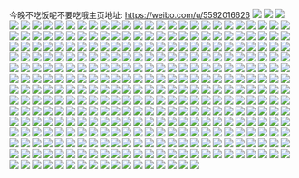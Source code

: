 今晚不吃饭呢不要吃哦主页地址: https://weibo.com/u/5592016626 
![](https://wx4.sinaimg.cn/mw2000/0066rwYygy1h8uetr41rbj30u0140dp9.jpg) 
![](https://wx4.sinaimg.cn/mw2000/0066rwYygy1h8uetrvxrtj30u0140gvq.jpg) 
![](https://wx4.sinaimg.cn/mw2000/0066rwYygy1h8uetrio9uj30u0140qcr.jpg) 
![](https://wx4.sinaimg.cn/mw2000/0066rwYygy1h8uetseugzj30u0140wlj.jpg) 
![](https://wx4.sinaimg.cn/mw2000/0066rwYygy1h8uetst43nj30u0140wm0.jpg) 
![](https://wx4.sinaimg.cn/mw2000/0066rwYygy1h8uett6k6qj31400u079b.jpg) 
![](https://wx4.sinaimg.cn/mw2000/0066rwYygy1h8uetyb489j31400u0n2e.jpg) 
![](https://wx4.sinaimg.cn/mw2000/0066rwYygy1h8ttk9k7q8j32c0340b2b.jpg) 
![](https://wx4.sinaimg.cn/mw2000/0066rwYygy1h8ttky5hvrj32c02u9hdv.jpg) 
![](https://wx4.sinaimg.cn/mw2000/0066rwYygy1h8ttl7x0y2j32c0340u0y.jpg) 
![](https://wx4.sinaimg.cn/mw2000/0066rwYygy1h8ttlbiibfj32c02xeb2a.jpg) 
![](https://wx4.sinaimg.cn/mw2000/0066rwYygy1h8ttlf68hoj32c0340npe.jpg) 
![](https://wx4.sinaimg.cn/mw2000/0066rwYygy1h8ttljbwfyj32c0340b2a.jpg) 
![](https://wx4.sinaimg.cn/mw2000/0066rwYygy1h8ttkcfvp8j32c0340npe.jpg) 
![](https://wx4.sinaimg.cn/mw2000/0066rwYygy1h8m6028vbxj32c0340qv6.jpg) 
![](https://wx4.sinaimg.cn/mw2000/0066rwYygy1h8m600dvbgj33402c0x6q.jpg) 
![](https://wx4.sinaimg.cn/mw2000/0066rwYygy1h8m6032u5fj30u0140wrm.jpg) 
![](https://wx4.sinaimg.cn/mw2000/0066rwYygy1h8m606yvfxj31o0280e82.jpg) 
![](https://wx4.sinaimg.cn/mw2000/0066rwYygy1h8m60acpajj31o0280u0y.jpg) 
![](https://wx4.sinaimg.cn/mw2000/0066rwYygy1h8m60biozhj32c03401ky.jpg) 
![](https://wx4.sinaimg.cn/mw2000/0066rwYygy1h8m60gtla3j32c03407wj.jpg) 
![](https://wx4.sinaimg.cn/mw2000/0066rwYygy1h8m60ifth9j32c03404qq.jpg) 
![](https://wx4.sinaimg.cn/mw2000/0066rwYygy1h8m60jzlc2j32c02c0npd.jpg) 
![](https://wx4.sinaimg.cn/mw2000/0066rwYygy1h8l0du0adqj32c02xsqv5.jpg) 
![](https://wx4.sinaimg.cn/mw2000/0066rwYygy1h8l0dmrnt9j31o02801ky.jpg) 
![](https://wx4.sinaimg.cn/mw2000/0066rwYygy1h8l0d6d8qnj32c02u07wi.jpg) 
![](https://wx4.sinaimg.cn/mw2000/0066rwYygy1h8l0dnwzlqj32c0340hdu.jpg) 
![](https://wx4.sinaimg.cn/mw2000/0066rwYygy1h8l0dpncskj32c03404qq.jpg) 
![](https://wx4.sinaimg.cn/mw2000/0066rwYygy1h8l0dr4eicj32c0340qv5.jpg) 
![](https://wx4.sinaimg.cn/mw2000/0066rwYygy1h8l0dst5jcj32c0340qv6.jpg) 
![](https://wx4.sinaimg.cn/mw2000/0066rwYygy1h8l0dkn35jj32c02zdhdu.jpg) 
![](https://wx4.sinaimg.cn/mw2000/0066rwYygy1h8l0dvt0ogj31o02804qq.jpg) 
![](https://wx4.sinaimg.cn/mw2000/0066rwYygy1h8l0dx9yanj31o02804qq.jpg) 
![](https://wx4.sinaimg.cn/mw2000/0066rwYygy1h8l0dyhl84j33402c0e82.jpg) 
![](https://wx4.sinaimg.cn/mw2000/0066rwYygy1h8gmclqqkij31o0280kjm.jpg) 
![](https://wx4.sinaimg.cn/mw2000/0066rwYygy1h8gmcihu2sj32c0340hdv.jpg) 
![](https://wx4.sinaimg.cn/mw2000/0066rwYygy1h8gmcn3azcj32c02qj4qq.jpg) 
![](https://wx4.sinaimg.cn/mw2000/0066rwYygy1h8gmcr3lg5j31o0280b2a.jpg) 
![](https://wx4.sinaimg.cn/mw2000/0066rwYyly1h85puyxvclj30u0140tm3.jpg) 
![](https://wx4.sinaimg.cn/mw2000/0066rwYyly1h85puyl734j30u0140jwm.jpg) 
![](https://wx4.sinaimg.cn/mw2000/0066rwYyly1h85puz72doj30k30pon1o.jpg) 
![](https://wx4.sinaimg.cn/mw2000/0066rwYyly1h85puzglugj30u0140aeb.jpg) 
![](https://wx4.sinaimg.cn/mw2000/0066rwYyly1h85puzpc3fj30u014045g.jpg) 
![](https://wx4.sinaimg.cn/mw2000/0066rwYyly1h85pv063isj30u0138q93.jpg) 
![](https://wx4.sinaimg.cn/mw2000/0066rwYyly1h85pv0p5wbj30u0140129.jpg) 
![](https://wx4.sinaimg.cn/mw2000/0066rwYyly1h85puzxpj1j30u00wejv3.jpg) 
![](https://wx4.sinaimg.cn/mw2000/0066rwYyly1h85pv0ezz9j30u01407b2.jpg) 
![](https://wx4.sinaimg.cn/mw2000/0066rwYyly1h84ycfh8btj30u0140th6.jpg) 
![](https://wx4.sinaimg.cn/mw2000/0066rwYyly1h84ycfw4fwj30u0140111.jpg) 
![](https://wx4.sinaimg.cn/mw2000/0066rwYyly1h84ycga5l7j30u0140dmg.jpg) 
![](https://wx4.sinaimg.cn/mw2000/0066rwYyly1h84ycey177j30u0140tle.jpg) 
![](https://wx4.sinaimg.cn/mw2000/0066rwYyly1h84vla3ui5j30u01sxdog.jpg) 
![](https://wx4.sinaimg.cn/mw2000/0066rwYyly1h84vlau0zvj30u00zewkn.jpg) 
![](https://wx4.sinaimg.cn/mw2000/0066rwYyly1h84vlb9ektj30u00xoahi.jpg) 
![](https://wx4.sinaimg.cn/mw2000/0066rwYyly1h84vlc4cwjj30u00ye10j.jpg) 
![](https://wx4.sinaimg.cn/mw2000/0066rwYyly1h84vlcl4nbj30u0140aib.jpg) 
![](https://wx4.sinaimg.cn/mw2000/0066rwYyly1h84vl4caluj30u0140ake.jpg) 
![](https://wx4.sinaimg.cn/mw2000/0066rwYyly1h84vlbq19qj30u01407aw.jpg) 
![](https://wx4.sinaimg.cn/mw2000/0066rwYyly1h84vldl1d7j30u0140qcc.jpg) 
![](https://wx4.sinaimg.cn/mw2000/0066rwYyly1h84vle8r51j30u0140tjh.jpg) 
![](https://wx4.sinaimg.cn/mw2000/0066rwYyly1h7vsbxh2gnj32c02r2b2b.jpg) 
![](https://wx4.sinaimg.cn/mw2000/0066rwYyly1h7vsbz3b19j32c02tm4qr.jpg) 
![](https://wx4.sinaimg.cn/mw2000/0066rwYyly1h7vsc01fvzj32c02pf4qq.jpg) 
![](https://wx4.sinaimg.cn/mw2000/0066rwYyly1h7vsc1ftm7j32c02wfu0y.jpg) 
![](https://wx4.sinaimg.cn/mw2000/0066rwYyly1h7vsbvpithj32c02pau0y.jpg) 
![](https://wx4.sinaimg.cn/mw2000/0066rwYyly1h7vsc58sgvj31o0280e82.jpg) 
![](https://wx4.sinaimg.cn/mw2000/0066rwYyly1h7vsc8fex5j31o0280kjm.jpg) 
![](https://wx4.sinaimg.cn/mw2000/0066rwYyly1h7vsc9zjr7j32c03401ky.jpg) 
![](https://wx4.sinaimg.cn/mw2000/0066rwYyly1h7vscbjzxoj32c0340npe.jpg) 
![](https://wx4.sinaimg.cn/mw2000/0066rwYygy1h7ruc67v3lj32c03404qq.jpg) 
![](https://wx4.sinaimg.cn/mw2000/0066rwYygy1h7ruc8a9ktj32c0340npe.jpg) 
![](https://wx4.sinaimg.cn/mw2000/0066rwYygy1h7ruc9t6ybj32c0340hdt.jpg) 
![](https://wx4.sinaimg.cn/mw2000/0066rwYygy1h7rucaywluj316b1ge7fk.jpg) 
![](https://wx4.sinaimg.cn/mw2000/0066rwYygy1h7ruccsvjzj32c0340hdu.jpg) 
![](https://wx4.sinaimg.cn/mw2000/0066rwYygy1h7rucdppe0j30zg1badjn.jpg) 
![](https://wx4.sinaimg.cn/mw2000/0066rwYygy1h7rucgagd4j32c0340kjm.jpg) 
![](https://wx4.sinaimg.cn/mw2000/0066rwYygy1h7ruc4gus7j32c0340kjn.jpg) 
![](https://wx4.sinaimg.cn/mw2000/0066rwYygy1h7rucilt3sj32c03407wi.jpg) 
![](https://wx4.sinaimg.cn/mw2000/0066rwYygy1h7j6946pekj32c03401ky.jpg) 
![](https://wx4.sinaimg.cn/mw2000/0066rwYygy1h7j695q3atj32c03401ky.jpg) 
![](https://wx4.sinaimg.cn/mw2000/0066rwYygy1h7j69bfwydj30u01hck21.jpg) 
![](https://wx4.sinaimg.cn/mw2000/0066rwYygy1h7j6972ds2j32c02sw1kz.jpg) 
![](https://wx4.sinaimg.cn/mw2000/0066rwYygy1h7j692hy0zj32c0340e83.jpg) 
![](https://wx4.sinaimg.cn/mw2000/0066rwYygy1h7j69arikij32c02sw7wj.jpg) 
![](https://wx4.sinaimg.cn/mw2000/0066rwYygy1h7fimcg241j31o02804qr.jpg) 
![](https://wx4.sinaimg.cn/mw2000/0066rwYygy1h7fimfllysj31o0280hdv.jpg) 
![](https://wx4.sinaimg.cn/mw2000/0066rwYygy1h78rsgcmjij31o0280ak0.jpg) 
![](https://wx4.sinaimg.cn/mw2000/0066rwYygy1h78rshpc1yj32c03404qq.jpg) 
![](https://wx4.sinaimg.cn/mw2000/0066rwYygy1h78rsj2cr5j32c03404qq.jpg) 
![](https://wx4.sinaimg.cn/mw2000/0066rwYygy1h78rskki7uj31o0280dod.jpg) 
![](https://wx4.sinaimg.cn/mw2000/0066rwYygy1h78rslpreuj32c03407wi.jpg) 
![](https://wx4.sinaimg.cn/mw2000/0066rwYygy1h78rsnou9hj32c0340kjm.jpg) 
![](https://wx4.sinaimg.cn/mw2000/0066rwYygy1h78rsmp63sj31o0280b29.jpg) 
![](https://wx4.sinaimg.cn/mw2000/0066rwYygy1h78rse5tcyj32c03404qr.jpg) 
![](https://wx4.sinaimg.cn/mw2000/0066rwYygy1h78rspao5cj32c0340u0y.jpg) 
![](https://wx4.sinaimg.cn/mw2000/0066rwYygy1h78rsra2hfj31o02807wi.jpg) 
![](https://wx4.sinaimg.cn/mw2000/0066rwYygy1h77ky4rxgqj32c02pykjm.jpg) 
![](https://wx4.sinaimg.cn/mw2000/0066rwYygy1h77ky2zwg2j32bz2xrnpf.jpg) 
![](https://wx4.sinaimg.cn/mw2000/0066rwYygy1h77kz71nf7j31gc12ch3m.jpg) 
![](https://wx4.sinaimg.cn/mw2000/0066rwYygy1h77kz8jwrkj32c03401ky.jpg) 
![](https://wx4.sinaimg.cn/mw2000/0066rwYygy1h762xihyzej31o0280qv6.jpg) 
![](https://wx4.sinaimg.cn/mw2000/0066rwYygy1h762xb4m2bj31400u0gnp.jpg) 
![](https://wx4.sinaimg.cn/mw2000/0066rwYygy1h762xch4fpj32c0340u0x.jpg) 
![](https://wx4.sinaimg.cn/mw2000/0066rwYygy1h762xmngssj31o0280e83.jpg) 
![](https://wx4.sinaimg.cn/mw2000/0066rwYygy1h762xe8f00j30zo1b5kjl.jpg) 
![](https://wx4.sinaimg.cn/mw2000/0066rwYygy1h762xfyjk5j30zo1bax6p.jpg) 
![](https://wx4.sinaimg.cn/mw2000/0066rwYygy1h762yv068pj30tu13u0u6.jpg) 
![](https://wx4.sinaimg.cn/mw2000/0066rwYygy1h762xrgkolj32c0340qv5.jpg) 
![](https://wx4.sinaimg.cn/mw2000/0066rwYygy1h75qnjbus6j31o0280npe.jpg) 
![](https://wx4.sinaimg.cn/mw2000/0066rwYygy1h75qnr6al8j31o0280x6q.jpg) 
![](https://wx4.sinaimg.cn/mw2000/0066rwYygy1h75qntye16j31o0280e82.jpg) 
![](https://wx4.sinaimg.cn/mw2000/0066rwYygy1h75qnujpxoj30zn18gwx3.jpg) 
![](https://wx4.sinaimg.cn/mw2000/0066rwYygy1h75qlxe62kj31o021mx07.jpg) 
![](https://wx4.sinaimg.cn/mw2000/0066rwYygy1h75qltcyxkj31o01yfb2a.jpg) 
![](https://wx4.sinaimg.cn/mw2000/0066rwYygy1h75qm1op42j31o0280npe.jpg) 
![](https://wx4.sinaimg.cn/mw2000/0066rwYygy1h75qm6neycj31o0280hdv.jpg) 
![](https://wx4.sinaimg.cn/mw2000/0066rwYygy1h75qmbxvw1j31o02804qr.jpg) 
![](https://wx4.sinaimg.cn/mw2000/0066rwYygy1h75qmgzh2lj31o0280u0y.jpg) 
![](https://wx4.sinaimg.cn/mw2000/0066rwYygy1h75qml0ontj31o0280e82.jpg) 
![](https://wx4.sinaimg.cn/mw2000/0066rwYygy1h75qmprrg6j31o0280b2a.jpg) 
![](https://wx4.sinaimg.cn/mw2000/0066rwYygy1h75qmtvgv7j31o0280e82.jpg) 
![](https://wx4.sinaimg.cn/mw2000/0066rwYyly1h75727sjg4j30u03c0qk2.jpg) 
![](https://wx4.sinaimg.cn/mw2000/0066rwYygy1h73xuqtawlj32c0340e82.jpg) 
![](https://wx4.sinaimg.cn/mw2000/0066rwYygy1h73xus27unj32c03404qq.jpg) 
![](https://wx4.sinaimg.cn/mw2000/0066rwYygy1h73xutai8cj32c0340b2a.jpg) 
![](https://wx4.sinaimg.cn/mw2000/0066rwYygy1h73xuv12brj32c0340kjm.jpg) 
![](https://wx4.sinaimg.cn/mw2000/0066rwYygy1h73xux12hjj32c0340hdu.jpg) 
![](https://wx4.sinaimg.cn/mw2000/0066rwYygy1h73xuymt50j32c03404qq.jpg) 
![](https://wx4.sinaimg.cn/mw2000/0066rwYygy1h73xv0443ej33402c0x6q.jpg) 
![](https://wx4.sinaimg.cn/mw2000/0066rwYygy1h73xv1pdgij32c03407wj.jpg) 
![](https://wx4.sinaimg.cn/mw2000/0066rwYygy1h73xv3c13hj32c0340b2a.jpg) 
![](https://wx4.sinaimg.cn/mw2000/0066rwYygy1h73xv5j2e6j32c0340npf.jpg) 
![](https://wx4.sinaimg.cn/mw2000/0066rwYygy1h73xv7859oj32c03407wi.jpg) 
![](https://wx4.sinaimg.cn/mw2000/0066rwYygy1h73xv9ocn3j32c0340x6q.jpg) 
![](https://wx4.sinaimg.cn/mw2000/0066rwYyly1h72ec60mkjj30u01400tx.jpg) 
![](https://wx4.sinaimg.cn/mw2000/0066rwYyly1h72ec6hw0vj30u0140q3z.jpg) 
![](https://wx4.sinaimg.cn/mw2000/0066rwYyly1h72ec5ie4fj30u0140dng.jpg) 
![](https://wx4.sinaimg.cn/mw2000/0066rwYyly1h72ec74o2vj30u00u0grq.jpg) 
![](https://wx4.sinaimg.cn/mw2000/0066rwYyly1h6lb9c1e0qj30u013xn1y.jpg) 
![](https://wx4.sinaimg.cn/mw2000/0066rwYyly1h6lb9cau8uj30u00u0q7b.jpg) 
![](https://wx4.sinaimg.cn/mw2000/0066rwYyly1h6lb9cke7sj30u01407c5.jpg) 
![](https://wx4.sinaimg.cn/mw2000/0066rwYyly1h6lb9cxrp6j30u0106grs.jpg) 
![](https://wx4.sinaimg.cn/mw2000/0066rwYyly1h6lb9e8copj30u00zcdi9.jpg) 
![](https://wx4.sinaimg.cn/mw2000/0066rwYyly1h6lb9ekezaj30u0140dlh.jpg) 
![](https://wx4.sinaimg.cn/mw2000/0066rwYyly1h6lb9eubarj30u0140n2l.jpg) 
![](https://wx4.sinaimg.cn/mw2000/0066rwYyly1h6lb9f94lvj30u0140n2y.jpg) 
![](https://wx4.sinaimg.cn/mw2000/0066rwYyly1h6lb9fkfpzj30u0140qb9.jpg) 
![](https://wx4.sinaimg.cn/mw2000/0066rwYyly1h6lb9g36ezj30u01400x5.jpg) 
![](https://wx4.sinaimg.cn/mw2000/0066rwYyly1h6lb9gdyh9j30u010oqa8.jpg) 
![](https://wx4.sinaimg.cn/mw2000/0066rwYyly1h6lb9gor1ej30u0140af4.jpg) 
![](https://wx4.sinaimg.cn/mw2000/0066rwYyly1h6lb9gzg7tj30u0140758.jpg) 
![](https://wx4.sinaimg.cn/mw2000/0066rwYyly1h6lb9hd70oj31400u07dc.jpg) 
![](https://wx4.sinaimg.cn/mw2000/0066rwYyly1h6lb9boxfcj30u0140n0a.jpg) 
![](https://wx4.sinaimg.cn/mw2000/0066rwYyly1h6lb9huwz8j30u0140ta5.jpg) 
![](https://wx4.sinaimg.cn/mw2000/0066rwYyly1h6lb9i79bpj30u0140451.jpg) 
![](https://wx4.sinaimg.cn/mw2000/0066rwYyly1h6lb9iic0wj30u01400yf.jpg) 
![](https://wx4.sinaimg.cn/mw2000/0066rwYyly1h61ahpuaxcj30u0140n1e.jpg) 
![](https://wx4.sinaimg.cn/mw2000/0066rwYyly1h61ahrc40kj30u0140mzf.jpg) 
![](https://wx4.sinaimg.cn/mw2000/0066rwYyly1h5iawuh7mhj30u0140qcg.jpg) 
![](https://wx4.sinaimg.cn/mw2000/0066rwYyly1h5iawthp5ij30u0140grp.jpg) 
![](https://wx4.sinaimg.cn/mw2000/0066rwYyly1h5iawtwthjj30u0140k0j.jpg) 
![](https://wx4.sinaimg.cn/mw2000/0066rwYyly1h5iawutnlkj31400u0wm9.jpg) 
![](https://wx4.sinaimg.cn/mw2000/0066rwYyly1h5fxzupwh5j33402c0qv6.jpg) 
![](https://wx4.sinaimg.cn/mw2000/0066rwYyly1h5fy07i4xhj32c03404qu.jpg) 
![](https://wx4.sinaimg.cn/mw2000/0066rwYyly1h5fxzttom6j30u0140n5b.jpg) 
![](https://wx4.sinaimg.cn/mw2000/0066rwYyly1h5fy08u16bj32c0340npd.jpg) 
![](https://wx4.sinaimg.cn/mw2000/0066rwYyly1h5fy0a91saj32c03407wi.jpg) 
![](https://wx4.sinaimg.cn/mw2000/0066rwYyly1h5fy0c2axtj32c0340npe.jpg) 
![](https://wx4.sinaimg.cn/mw2000/0066rwYyly1h5fy0glv87j32c0352npg.jpg) 
![](https://wx4.sinaimg.cn/mw2000/0066rwYyly1h5fy0hv5loj32c0340u0y.jpg) 
![](https://wx4.sinaimg.cn/mw2000/0066rwYyly1h5fy0i9x24j30u0140grl.jpg) 
![](https://wx4.sinaimg.cn/mw2000/0066rwYyly1h57qn9smg3j30u0140ah5.jpg) 
![](https://wx4.sinaimg.cn/mw2000/0066rwYyly1h57qnag93sj30u0140n3d.jpg) 
![](https://wx4.sinaimg.cn/mw2000/0066rwYyly1h57qnawgzcj30u0128dlc.jpg) 
![](https://wx4.sinaimg.cn/mw2000/0066rwYyly1h57qn9e0pqj30u0140gux.jpg) 
![](https://wx4.sinaimg.cn/mw2000/0066rwYyly1h57qnbfejdj30u010279d.jpg) 
![](https://wx4.sinaimg.cn/mw2000/0066rwYyly1h57qncbml9j30u00zygqf.jpg) 
![](https://wx4.sinaimg.cn/mw2000/0066rwYyly1h57qnbopkgj30u00zqdm7.jpg) 
![](https://wx4.sinaimg.cn/mw2000/0066rwYyly1h57qnbxkz0j30u0104q7d.jpg) 
![](https://wx4.sinaimg.cn/mw2000/0066rwYyly1h57qnctj6kj30u00yeq6k.jpg) 
![](https://wx4.sinaimg.cn/mw2000/0066rwYyly1h57qnd78idj30u0140wkx.jpg) 
![](https://wx4.sinaimg.cn/mw2000/0066rwYyly1h57qndktvsj30u0140te9.jpg) 
![](https://wx4.sinaimg.cn/mw2000/0066rwYyly1h57qn8yi39j30u014043v.jpg) 
![](https://wx4.sinaimg.cn/mw2000/0066rwYyly1h57lagw83sj30u0140n7o.jpg) 
![](https://wx4.sinaimg.cn/mw2000/0066rwYyly1h57lallepnj30u01sx7ds.jpg) 
![](https://wx4.sinaimg.cn/mw2000/0066rwYyly1h57lagjk1zj30u00y243l.jpg) 
![](https://wx4.sinaimg.cn/mw2000/0066rwYyly1h57lam3mqxj30u0140agt.jpg) 
![](https://wx4.sinaimg.cn/mw2000/0066rwYygy1h53i2e8ct6j32c0340b2b.jpg) 
![](https://wx4.sinaimg.cn/mw2000/0066rwYygy1h53i2h84ilj33402c04qt.jpg) 
![](https://wx4.sinaimg.cn/mw2000/0066rwYygy1h53i2clb76j32c03401kz.jpg) 
![](https://wx4.sinaimg.cn/mw2000/0066rwYygy1h53i2irfdjj32c0340kjm.jpg) 
![](https://wx4.sinaimg.cn/mw2000/0066rwYygy1h53i2m0df5j32c02mq1l0.jpg) 
![](https://wx4.sinaimg.cn/mw2000/0066rwYygy1h51wldmm9nj30u00tugr0.jpg) 
![](https://wx4.sinaimg.cn/mw2000/0066rwYygy1h51wledyjrj30u00vuq9m.jpg) 
![](https://wx4.sinaimg.cn/mw2000/0066rwYygy1h51wlezakkj30u00vsagx.jpg) 
![](https://wx4.sinaimg.cn/mw2000/0066rwYygy1h51wlfimidj30u014046f.jpg) 
![](https://wx4.sinaimg.cn/mw2000/0066rwYygy1h51wlggjtzj30u010m45b.jpg) 
![](https://wx4.sinaimg.cn/mw2000/0066rwYygy1h51wlh6nj4j31400u0k1c.jpg) 
![](https://wx4.sinaimg.cn/mw2000/0066rwYygy1h51wlhtw8dj30u0140wl7.jpg) 
![](https://wx4.sinaimg.cn/mw2000/0066rwYygy1h51wlib461j30u0140n30.jpg) 
![](https://wx4.sinaimg.cn/mw2000/0066rwYygy1h51wld7nf0j30u0140n1v.jpg) 
![](https://wx4.sinaimg.cn/mw2000/0066rwYygy1h4qp8vf4yhj32c0307kjn.jpg) 
![](https://wx4.sinaimg.cn/mw2000/0066rwYygy1h4qp92chwwj32c033yqv5.jpg) 
![](https://wx4.sinaimg.cn/mw2000/0066rwYygy1h4qp94t7b3j32c0340x6q.jpg) 
![](https://wx4.sinaimg.cn/mw2000/0066rwYygy1h4qp8ohw75j32c0340kjm.jpg) 
![](https://wx4.sinaimg.cn/mw2000/0066rwYygy1h4qp97hun9j31mk1mke81.jpg) 
![](https://wx4.sinaimg.cn/mw2000/0066rwYygy1h4qp99enlnj32c03407wj.jpg) 
![](https://wx4.sinaimg.cn/mw2000/0066rwYygy1h4qp9fmprfj32c0340qv9.jpg) 
![](https://wx4.sinaimg.cn/mw2000/0066rwYygy1h4qp9h9733j32c02skkjm.jpg) 
![](https://wx4.sinaimg.cn/mw2000/0066rwYygy1h4qp9if8b8j32c02c0x6p.jpg) 
![](https://wx4.sinaimg.cn/mw2000/0066rwYygy1h4qp9kc05cj32c03401kz.jpg) 
![](https://wx4.sinaimg.cn/mw2000/0066rwYygy1h4qp9ngub9j32c03404qr.jpg) 
![](https://wx4.sinaimg.cn/mw2000/0066rwYygy1h4kiv6gbmnj30u0140n7a.jpg) 
![](https://wx4.sinaimg.cn/mw2000/0066rwYygy1h4kiv7d53qj30u0140dql.jpg) 
![](https://wx4.sinaimg.cn/mw2000/0066rwYygy1h4kiv87kz4j30u01407hf.jpg) 
![](https://wx4.sinaimg.cn/mw2000/0066rwYygy1h4kiv9c1v8j30u0140qd2.jpg) 
![](https://wx4.sinaimg.cn/mw2000/0066rwYygy1h4kiva3un8j30u0140k5m.jpg) 
![](https://wx4.sinaimg.cn/mw2000/0066rwYygy1h4kivaqse0j30u0140n46.jpg) 
![](https://wx4.sinaimg.cn/mw2000/0066rwYygy1h4kiv5gjb8j30u013z490.jpg) 
![](https://wx4.sinaimg.cn/mw2000/0066rwYygy1h4kivbujdsj30u0140qbl.jpg) 
![](https://wx4.sinaimg.cn/mw2000/0066rwYygy1h4kivdg4wfj30u0140gwv.jpg) 
![](https://wx4.sinaimg.cn/mw2000/0066rwYygy1h46kxnw7u4j30u0140wlv.jpg) 
![](https://wx4.sinaimg.cn/mw2000/0066rwYygy1h46kxotzjdj30u0140aee.jpg) 
![](https://wx4.sinaimg.cn/mw2000/0066rwYygy1h46kxmurkaj30u0140wic.jpg) 
![](https://wx4.sinaimg.cn/mw2000/0066rwYygy1h46kxq0pzwj30u0140agx.jpg) 
![](https://wx4.sinaimg.cn/mw2000/0066rwYygy1h46kxr69grj30u0140n19.jpg) 
![](https://wx4.sinaimg.cn/mw2000/0066rwYygy1h46kxscyvaj30u01407ci.jpg) 
![](https://wx4.sinaimg.cn/mw2000/0066rwYygy1h46kxtfrdjj30u01407ax.jpg) 
![](https://wx4.sinaimg.cn/mw2000/0066rwYygy1h46kyg2ax7j30u0140wld.jpg) 
![](https://wx4.sinaimg.cn/mw2000/0066rwYygy1h46kyf1ckxj310u0u0af8.jpg) 
![](https://wx4.sinaimg.cn/mw2000/0066rwYygy1h4287ybdfij32c03407wi.jpg) 
![](https://wx4.sinaimg.cn/mw2000/0066rwYygy1h3ynxcx7h0j32c0340npe.jpg) 
![](https://wx4.sinaimg.cn/mw2000/0066rwYygy1h3ynxf0tybj32c03407wi.jpg) 
![](https://wx4.sinaimg.cn/mw2000/0066rwYygy1h3x43tdjdjj32c0340000.jpg) 
![](https://wx4.sinaimg.cn/mw2000/0066rwYygy1h3wv3vbc8oj32c0340e82.jpg) 
![](https://wx4.sinaimg.cn/mw2000/0066rwYygy1h3wv3wz8pwj32801o0x6p.jpg) 
![](https://wx4.sinaimg.cn/mw2000/0066rwYygy1h3wv3yc3msj32801o0npd.jpg) 
![](https://wx4.sinaimg.cn/mw2000/0066rwYygy1h3wv3zt6hcj33402c07wi.jpg) 
![](https://wx4.sinaimg.cn/mw2000/0066rwYygy1h3wv41hlypj33402c01kz.jpg) 
![](https://wx4.sinaimg.cn/mw2000/0066rwYygy1h3wv446fgcj32c03407wi.jpg) 
![](https://wx4.sinaimg.cn/mw2000/0066rwYyly1h3q6j4xjzbj30zo2564qq.jpg) 
![](https://wx4.sinaimg.cn/mw2000/0066rwYyly1h3q6jdv4y5j32c0340e82.jpg) 
![](https://wx4.sinaimg.cn/mw2000/0066rwYyly1h3q6jpyyb5j32c0340b2a.jpg) 
![](https://wx4.sinaimg.cn/mw2000/0066rwYyly1h3q6ks7n11j32c03404qr.jpg) 
![](https://wx4.sinaimg.cn/mw2000/0066rwYyly1h3q6lojlbuj32c0340hdv.jpg) 
![](https://wx4.sinaimg.cn/mw2000/0066rwYyly1h3q6mcy4vzj32c0340npe.jpg) 
![](https://wx4.sinaimg.cn/mw2000/0066rwYyly1h3q6n5v6ylj32c0340npe.jpg) 
![](https://wx4.sinaimg.cn/mw2000/0066rwYyly1h3q6nu6oqrj33402c01kz.jpg) 
![](https://wx4.sinaimg.cn/mw2000/0066rwYyly1h3q6o3ia7ij33402c0u0x.jpg) 
![](https://wx4.sinaimg.cn/mw2000/0066rwYyly1h2sqk1lqjkj30u0140126.jpg) 
![](https://wx4.sinaimg.cn/mw2000/0066rwYyly1h2sqk2o705j30u0140n79.jpg) 
![](https://wx4.sinaimg.cn/mw2000/0066rwYyly1h2sqk3dqduj30u00xkwry.jpg) 
![](https://wx4.sinaimg.cn/mw2000/0066rwYyly1h2sqk3sp8zj30u014079k.jpg) 
![](https://wx4.sinaimg.cn/mw2000/0066rwYyly1h2sqk4bv6mj30u014045l.jpg) 
![](https://wx4.sinaimg.cn/mw2000/0066rwYyly1h2sqk125e2j30u0140784.jpg) 
![](https://wx4.sinaimg.cn/mw2000/0066rwYyly1h2sqk50w6cj30u0140tf2.jpg) 
![](https://wx4.sinaimg.cn/mw2000/0066rwYyly1h2sqk6fttnj30u014045p.jpg) 
![](https://wx4.sinaimg.cn/mw2000/0066rwYyly1h2sqk5zx4rj30u014011f.jpg) 
![](https://wx4.sinaimg.cn/mw2000/0066rwYyly1h2q8hc44t0j31o0280npe.jpg) 
![](https://wx4.sinaimg.cn/mw2000/0066rwYygy1h1nkbaeo6ej31o02801ky.jpg) 
![](https://wx4.sinaimg.cn/mw2000/0066rwYygy1h1maumk2r8j32c0340e82.jpg) 
![](https://wx4.sinaimg.cn/mw2000/0066rwYygy1h1maun1gtwj30t315a7bj.jpg) 
![](https://wx4.sinaimg.cn/mw2000/0066rwYygy1h1maunyt08j32c0340hdu.jpg) 
![](https://wx4.sinaimg.cn/mw2000/0066rwYygy1h1maup2b4vj31o02801ky.jpg) 
![](https://wx4.sinaimg.cn/mw2000/0066rwYygy1h1mauln993j31o0280x6p.jpg) 
![](https://wx4.sinaimg.cn/mw2000/0066rwYygy1h1mauqijnnj31o0280e82.jpg) 
![](https://wx4.sinaimg.cn/mw2000/0066rwYygy1h108c41qxjj30u00u00zl.jpg) 
![](https://wx4.sinaimg.cn/mw2000/0066rwYygy1h0l8vj0u0uj31o01o0qga.jpg) 
![](https://wx4.sinaimg.cn/mw2000/0066rwYygy1h0k7k9j88bj31o0280e82.jpg) 
![](https://wx4.sinaimg.cn/mw2000/0066rwYygy1h0k7kaxzm6j31o0280qv6.jpg) 
![](https://wx4.sinaimg.cn/mw2000/0066rwYygy1h0k7kbzewkj31o0280u0x.jpg) 
![](https://wx4.sinaimg.cn/mw2000/0066rwYygy1h0k7kctk78j31o0280npd.jpg) 
![](https://wx4.sinaimg.cn/mw2000/0066rwYygy1h0k7kdt7pkj31o022bqv5.jpg) 
![](https://wx4.sinaimg.cn/mw2000/0066rwYygy1h0k7kejk97j31o0280kjl.jpg) 
![](https://wx4.sinaimg.cn/mw2000/0066rwYygy1h0k7kfhphgj31o01t4qv5.jpg) 
![](https://wx4.sinaimg.cn/mw2000/0066rwYygy1h0k7kgag9yj31o0280u0x.jpg) 
![](https://wx4.sinaimg.cn/mw2000/0066rwYygy1h0k7kha65gj32c0340hdu.jpg) 
![](https://wx4.sinaimg.cn/mw2000/0066rwYygy1h0k7kikbs5j33402c0e82.jpg) 
![](https://wx4.sinaimg.cn/mw2000/0066rwYygy1h0k7kja8snj30zk1cunmr.jpg) 
![](https://wx4.sinaimg.cn/mw2000/0066rwYygy1h0k7kk9ensj31o0280qv6.jpg) 
![](https://wx4.sinaimg.cn/mw2000/0066rwYygy1h0jwxuc64dj30u012f4cf.jpg) 
![](https://wx4.sinaimg.cn/mw2000/0066rwYygy1h0jwxstziij30u014079n.jpg) 
![](https://wx4.sinaimg.cn/mw2000/0066rwYygy1h0jwxtz495j30u010c4dy.jpg) 
![](https://wx4.sinaimg.cn/mw2000/0066rwYygy1h0jwxt8u9fj30u014014w.jpg) 
![](https://wx4.sinaimg.cn/mw2000/0066rwYygy1h0hoj9i2opj30u00s4qg1.jpg) 
![](https://wx4.sinaimg.cn/mw2000/0066rwYygy1h0hjs8d36yj32c02c0qv6.jpg) 
![](https://wx4.sinaimg.cn/mw2000/0066rwYygy1h0hjs91xlmj31mm2197wh.jpg) 
![](https://wx4.sinaimg.cn/mw2000/0066rwYygy1h0hjs9tajxj31o0280b29.jpg) 
![](https://wx4.sinaimg.cn/mw2000/0066rwYygy1h0hjsaximoj32bz2fxkjm.jpg) 
![](https://wx4.sinaimg.cn/mw2000/0066rwYygy1h0hjsce0fzj32c022e7wi.jpg) 
![](https://wx4.sinaimg.cn/mw2000/0066rwYygy1h0hjs7e4w9j31o01o04bz.jpg) 
![](https://wx4.sinaimg.cn/mw2000/0066rwYyly1gzddsiyzazj31o02801ky.jpg) 
![](https://wx4.sinaimg.cn/mw2000/0066rwYyly1gzddsgshvuj32c02c0kjm.jpg) 
![](https://wx4.sinaimg.cn/mw2000/0066rwYyly1gzddt3xvgkj32c02e4npe.jpg) 
![](https://wx4.sinaimg.cn/mw2000/0066rwYyly1gzddsfng1jj31o023ex6p.jpg) 
![](https://wx4.sinaimg.cn/mw2000/0066rwYyly1gyulnlufc4j31nz1q31kx.jpg) 
![](https://wx4.sinaimg.cn/mw2000/0066rwYyly1gyulnkzeiyj31o0280b29.jpg) 
![](https://wx4.sinaimg.cn/mw2000/0066rwYyly1gyulnmwpu8j32c02c0e83.jpg) 
![](https://wx4.sinaimg.cn/mw2000/0066rwYyly1gyulnpwamuj31nz1pr4qp.jpg) 
![](https://wx4.sinaimg.cn/mw2000/0066rwYyly1gyulnk63scj31o02807wh.jpg) 
![](https://wx4.sinaimg.cn/mw2000/0066rwYyly1gyulns1mogj31o0280e81.jpg) 
![](https://wx4.sinaimg.cn/mw2000/0066rwYyly1gyulnp5dtxj32c02c0e82.jpg) 
![](https://wx4.sinaimg.cn/mw2000/0066rwYyly1gyulnr4b31j31o01sb7wh.jpg) 
![](https://wx4.sinaimg.cn/mw2000/0066rwYyly1gyulnqhy6ej31nz1ry7wh.jpg) 
![](https://wx4.sinaimg.cn/mw2000/0066rwYyly1gyttjyo1tqj31400u0n6c.jpg) 
![](https://wx4.sinaimg.cn/mw2000/0066rwYyly1gyttj8rjn8j31o0280e81.jpg) 
![](https://wx4.sinaimg.cn/mw2000/0066rwYyly1gyttk6g0t2j30lc0sgjz0.jpg) 
![](https://wx4.sinaimg.cn/mw2000/0066rwYyly1gyttj9v1jkj33402c0kjn.jpg) 
![](https://wx4.sinaimg.cn/mw2000/0066rwYyly1gyttjbzb0xj31o02807wh.jpg) 
![](https://wx4.sinaimg.cn/mw2000/0066rwYyly1gyttjasjhfj31o0280e81.jpg) 
![](https://wx4.sinaimg.cn/mw2000/0066rwYyly1gyttjbbp01j31o0280e81.jpg) 
![](https://wx4.sinaimg.cn/mw2000/0066rwYyly1gyttjcq275j31o0280qv5.jpg) 
![](https://wx4.sinaimg.cn/mw2000/0066rwYyly1gyttjd8qolj31o02807wh.jpg) 
![](https://wx4.sinaimg.cn/mw2000/0066rwYyly1gy5k1it0stj30tz140gwm.jpg) 
![](https://wx4.sinaimg.cn/mw2000/0066rwYyly1gy5k1iif34j30tz1404d2.jpg) 
![](https://wx4.sinaimg.cn/mw2000/0066rwYyly1gy5k1jqo33j30u0140gr2.jpg) 
![](https://wx4.sinaimg.cn/mw2000/0066rwYyly1gy5k1j2nlkj30t41404ag.jpg) 
![](https://wx4.sinaimg.cn/mw2000/0066rwYyly1gy5k1k74k2j30u0140k1t.jpg) 
![](https://wx4.sinaimg.cn/mw2000/0066rwYyly1gy5k1jgokej30u011dqh6.jpg) 
![](https://wx4.sinaimg.cn/mw2000/0066rwYyly1gy5k1q3brjj30wi1yc1kx.jpg) 
![](https://wx4.sinaimg.cn/mw2000/0066rwYyly1gxwcszuvyhj30lc0sggoh.jpg) 
![](https://wx4.sinaimg.cn/mw2000/0066rwYyly1gxwct1peqyj30u01hcdmk.jpg) 
![](https://wx4.sinaimg.cn/mw2000/0066rwYyly1gxwct2irsjj30u014012w.jpg) 
![](https://wx4.sinaimg.cn/mw2000/0066rwYyly1gxwct0svmfj30u014047h.jpg) 
![](https://wx4.sinaimg.cn/mw2000/0066rwYyly1gxsh0g8fbrj31o0280kjl.jpg) 
![](https://wx4.sinaimg.cn/mw2000/0066rwYyly1gxsh0h5f7pj31o0280e81.jpg) 
![](https://wx4.sinaimg.cn/mw2000/0066rwYyly1gxsh0hqgf1j31o0280npd.jpg) 
![](https://wx4.sinaimg.cn/mw2000/0066rwYyly1gxsh0i7jo0j30u0140q96.jpg) 
![](https://wx4.sinaimg.cn/mw2000/0066rwYyly1gxsh0ig4y9j30u0140afy.jpg) 
![](https://wx4.sinaimg.cn/mw2000/0066rwYyly1gxrizcd28qj30u0140ahu.jpg) 
![](https://wx4.sinaimg.cn/mw2000/0066rwYyly1gxrizd5rzrj30u0140462.jpg) 
![](https://wx4.sinaimg.cn/mw2000/0066rwYyly1gxrizdlwmjj30u0140tem.jpg) 
![](https://wx4.sinaimg.cn/mw2000/0066rwYyly1gxrj0adfc9j30u0140wld.jpg) 
![](https://wx4.sinaimg.cn/mw2000/0066rwYyly1gxrj0clo3sj30u0140qay.jpg) 
![](https://wx4.sinaimg.cn/mw2000/0066rwYyly1gxrj0bd3juj30u0140k0y.jpg) 
![](https://wx4.sinaimg.cn/mw2000/0066rwYyly1gxrj0c2b1nj30u01407e7.jpg) 
![](https://wx4.sinaimg.cn/mw2000/0066rwYyly1gxrj0d2cblj30u0140n6n.jpg) 
![](https://wx4.sinaimg.cn/mw2000/0066rwYyly1gxqzlmmjarj31o0280b29.jpg) 
![](https://wx4.sinaimg.cn/mw2000/0066rwYyly1gxqzlkuutzj31o0280kjl.jpg) 
![](https://wx4.sinaimg.cn/mw2000/0066rwYyly1gxqzlownydj31o0280e81.jpg) 
![](https://wx4.sinaimg.cn/mw2000/0066rwYyly1gxqzlx4a4wj30u0140q96.jpg) 
![](https://wx4.sinaimg.cn/mw2000/0066rwYyly1gxqzlwlx5dj30u0140afy.jpg) 
![](https://wx4.sinaimg.cn/mw2000/0066rwYyly1gxqzlvn3x9j31o0280npd.jpg) 
![](https://wx4.sinaimg.cn/mw2000/0066rwYyly1gxqe8e5740j30u010kwld.jpg) 
![](https://wx4.sinaimg.cn/mw2000/0066rwYyly1gxqe8md2akj30u0140tjt.jpg) 
